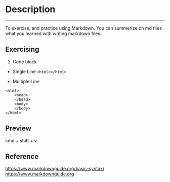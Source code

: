 # Description
---
To exercise, and practice using Markdown.
You can summerize on md files what you learned with writing markdown files.

## Exercising
1. Code block
- Single Line
`<html></html>`

* Multiple Line
```
<html>
    <head>
    </head>
    <body>
    </body>
</html>
```
## Preview
cmd + shift + v

## Reference
https://www.markdownguide.org/basic-syntax/
<https://www.markdownguide.org>